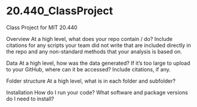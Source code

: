 # 20.440_ClassProject
Class Project for MIT 20.440

Overview
At a high level, what does your repo contain / do?
Include citations for any scripts your team did not write that are
included directly in the repo and any non-standard methods that your
analysis is based on.

Data
At a high level, how was the data generated?
If it’s too large to upload to your GitHub, where can it be accessed?
Include citations, if any.

Folder structure
At a high level, what is in each folder and subfolder?

Installation
How do I run your code?
What software and package versions do I need to install?

